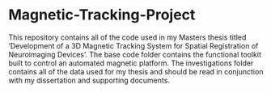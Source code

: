 # Magnetic-Tracking-Project
This repository contains all of the code used in my Masters thesis titled ‘Development of a 3D Magnetic Tracking System for Spatial Registration of Neuroimaging Devices’. 
The base code folder contains the functional toolkit built to control an automated magnetic platform. 
The investigations folder contains all of the data used for my thesis and should be read in conjunction with my dissertation and supporting documents. 

